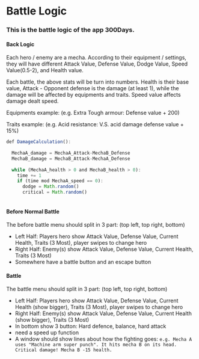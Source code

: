 # Battle Logic

### This is the battle logic of the app 300Days. 

#### Back Logic

Each hero / enemy are a mecha. According to their equipment / settings, they will have different Attack Value, Defense Value, Dodge Value, Speed Value(0.5-2), and Health value.

Each battle, the above stats will be turn into numbers. Health is their base value, Attack - Opponent defense is the damage (at least 1), while the damage will be affected by equipments and traits. Speed value affects damage dealt speed. 


Equipments example:
(e.g. Extra Tough armour: Defense value + 200)

Traits example:
(e.g. Acid resistance: V.S. acid damage defense value + 15%)


```js
def DamageCalculation():
    
  MechaA_damage = MechaA_Attack-MechaB_Defense
  MechaB_damage = MechaB_Attack-MechaA_Defense
  
  while (MechaA_health > 0 and MechaB_health > 0):
    time += 1
    if (time mod MechaA_speed == 0):
      dodge = Math.random()
      critical = Math.random()
 
```
  



#### Before Normal Battle

The before battle menu should split in 3 part: (top left, top right, bottom)

  - Left Half: Players hero show Attack Value, Defense Value, Current Health, Traits (3 Most), player swipes to change hero
  - Right Half: Enemy(s) show Attack Value, Defense Value, Current Health, Traits (3 Most)
  - Somewhere have a battle button and an escape button


#### Battle

The battle menu should split in 3 part: (top left, top right, bottom)
  - Left Half: Players hero show Attack Value, Defense Value, Current Health (show bigger), Traits (3 Most), player swipes to change hero
  - Right Half: Enemy(s) show Attack Value, Defense Value, Current Health (show bigger), Traits (3 Most)
  - In bottom show 3 button: Hard defence, balance, hard attack
  - need a speed up function
  - A window should show lines about how the fighting goes:
    `e.g. Mecha A uses "Machine arm super punch". It hits mecha B on its head. Critical damage! Mecha B -15 health.`


